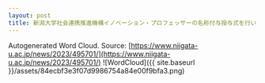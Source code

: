 ```yaml
---
layout: post
title: 新潟大学社会連携推進機構イノベーション・プロフェッサーの名称付与授与式を行いました
---
```

Autogenerated Word Cloud.
Source\: [https://www.niigata-u.ac.jp/news/2023/495701/](https://www.niigata-u.ac.jp/news/2023/495701/)
![WordCloud]({{ site.baseurl }}/assets/84ecbf3e3f07d9986754a84e00f9bfa3.png)